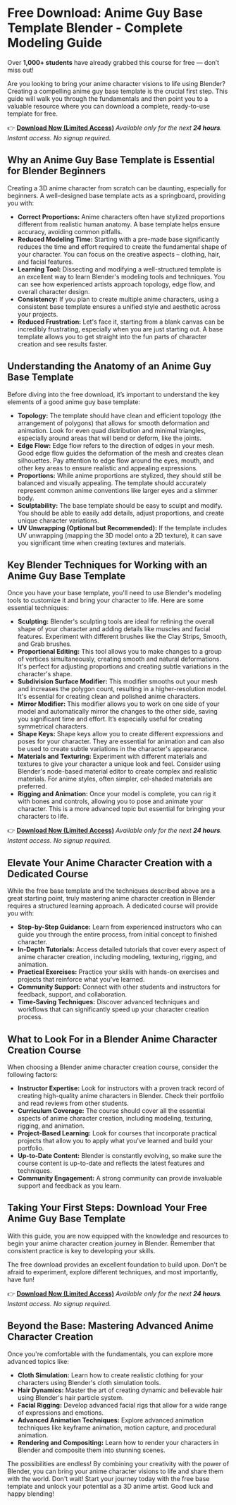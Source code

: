 # Free Download: Anime Guy Base Template Blender - Complete Modeling Guide

Over **1,000+ students** have already grabbed this course for free — don’t miss out!

Are you looking to bring your anime character visions to life using Blender? Creating a compelling anime guy base template is the crucial first step. This guide will walk you through the fundamentals and then point you to a valuable resource where you can download a complete, ready-to-use template for free.

👉 [**Download Now (Limited Access)**](https://udemywork.com/anime-guy-base-template-blender)
_Available only for the next **24 hours**. Instant access. No signup required._

## Why an Anime Guy Base Template is Essential for Blender Beginners

Creating a 3D anime character from scratch can be daunting, especially for beginners. A well-designed base template acts as a springboard, providing you with:

*   **Correct Proportions:** Anime characters often have stylized proportions different from realistic human anatomy. A base template helps ensure accuracy, avoiding common pitfalls.
*   **Reduced Modeling Time:** Starting with a pre-made base significantly reduces the time and effort required to create the fundamental shape of your character. You can focus on the creative aspects – clothing, hair, and facial features.
*   **Learning Tool:** Dissecting and modifying a well-structured template is an excellent way to learn Blender's modeling tools and techniques. You can see how experienced artists approach topology, edge flow, and overall character design.
*   **Consistency:** If you plan to create multiple anime characters, using a consistent base template ensures a unified style and aesthetic across your projects.
*   **Reduced Frustration:** Let's face it, starting from a blank canvas can be incredibly frustrating, especially when you are just starting out. A base template allows you to get straight into the fun parts of character creation and see results faster.

## Understanding the Anatomy of an Anime Guy Base Template

Before diving into the free download, it’s important to understand the key elements of a good anime guy base template:

*   **Topology:** The template should have clean and efficient topology (the arrangement of polygons) that allows for smooth deformation and animation. Look for even quad distribution and minimal triangles, especially around areas that will bend or deform, like the joints.
*   **Edge Flow:** Edge flow refers to the direction of edges in your mesh. Good edge flow guides the deformation of the mesh and creates clean silhouettes. Pay attention to edge flow around the eyes, mouth, and other key areas to ensure realistic and appealing expressions.
*   **Proportions:** While anime proportions are stylized, they should still be balanced and visually appealing. The template should accurately represent common anime conventions like larger eyes and a slimmer body.
*   **Sculptability:** The base template should be easy to sculpt and modify. You should be able to easily add details, adjust proportions, and create unique character variations.
*   **UV Unwrapping (Optional but Recommended):** If the template includes UV unwrapping (mapping the 3D model onto a 2D texture), it can save you significant time when creating textures and materials.

## Key Blender Techniques for Working with an Anime Guy Base Template

Once you have your base template, you'll need to use Blender's modeling tools to customize it and bring your character to life. Here are some essential techniques:

*   **Sculpting:** Blender's sculpting tools are ideal for refining the overall shape of your character and adding details like muscles and facial features. Experiment with different brushes like the Clay Strips, Smooth, and Grab brushes.
*   **Proportional Editing:** This tool allows you to make changes to a group of vertices simultaneously, creating smooth and natural deformations. It's perfect for adjusting proportions and creating subtle variations in the character's shape.
*   **Subdivision Surface Modifier:** This modifier smooths out your mesh and increases the polygon count, resulting in a higher-resolution model. It's essential for creating clean and polished anime characters.
*   **Mirror Modifier:** This modifier allows you to work on one side of your model and automatically mirror the changes to the other side, saving you significant time and effort. It’s especially useful for creating symmetrical characters.
*   **Shape Keys:** Shape keys allow you to create different expressions and poses for your character. They are essential for animation and can also be used to create subtle variations in the character's appearance.
*   **Materials and Texturing:** Experiment with different materials and textures to give your character a unique look and feel. Consider using Blender's node-based material editor to create complex and realistic materials. For anime styles, often simpler, cel-shaded materials are preferred.
*   **Rigging and Animation:** Once your model is complete, you can rig it with bones and controls, allowing you to pose and animate your character. This is a more advanced topic but essential for bringing your characters to life.

👉 [**Download Now (Limited Access)**](https://udemywork.com/anime-guy-base-template-blender)
_Available only for the next **24 hours**. Instant access. No signup required._

## Elevate Your Anime Character Creation with a Dedicated Course

While the free base template and the techniques described above are a great starting point, truly mastering anime character creation in Blender requires a structured learning approach. A dedicated course will provide you with:

*   **Step-by-Step Guidance:** Learn from experienced instructors who can guide you through the entire process, from initial concept to finished character.
*   **In-Depth Tutorials:** Access detailed tutorials that cover every aspect of anime character creation, including modeling, texturing, rigging, and animation.
*   **Practical Exercises:** Practice your skills with hands-on exercises and projects that reinforce what you've learned.
*   **Community Support:** Connect with other students and instructors for feedback, support, and collaboration.
*   **Time-Saving Techniques:** Discover advanced techniques and workflows that can significantly speed up your character creation process.

## What to Look For in a Blender Anime Character Creation Course

When choosing a Blender anime character creation course, consider the following factors:

*   **Instructor Expertise:** Look for instructors with a proven track record of creating high-quality anime characters in Blender. Check their portfolio and read reviews from other students.
*   **Curriculum Coverage:** The course should cover all the essential aspects of anime character creation, including modeling, texturing, rigging, and animation.
*   **Project-Based Learning:** Look for courses that incorporate practical projects that allow you to apply what you've learned and build your portfolio.
*   **Up-to-Date Content:** Blender is constantly evolving, so make sure the course content is up-to-date and reflects the latest features and techniques.
*   **Community Engagement:** A strong community can provide invaluable support and feedback as you learn.

## Taking Your First Steps: Download Your Free Anime Guy Base Template

With this guide, you are now equipped with the knowledge and resources to begin your anime character creation journey in Blender. Remember that consistent practice is key to developing your skills.

The free download provides an excellent foundation to build upon. Don't be afraid to experiment, explore different techniques, and most importantly, have fun!

👉 [**Download Now (Limited Access)**](https://udemywork.com/anime-guy-base-template-blender)
_Available only for the next **24 hours**. Instant access. No signup required._

## Beyond the Base: Mastering Advanced Anime Character Creation

Once you're comfortable with the fundamentals, you can explore more advanced topics like:

*   **Cloth Simulation:** Learn how to create realistic clothing for your characters using Blender's cloth simulation tools.
*   **Hair Dynamics:** Master the art of creating dynamic and believable hair using Blender's hair particle system.
*   **Facial Rigging:** Develop advanced facial rigs that allow for a wide range of expressions and emotions.
*   **Advanced Animation Techniques:** Explore advanced animation techniques like keyframe animation, motion capture, and procedural animation.
*   **Rendering and Compositing:** Learn how to render your characters in Blender and composite them into stunning scenes.

The possibilities are endless! By combining your creativity with the power of Blender, you can bring your anime character visions to life and share them with the world. Don't wait! Start your journey today with the free base template and unlock your potential as a 3D anime artist. Good luck and happy blending!

